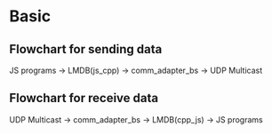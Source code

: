 # Basic

## Flowchart for sending data

JS programs -> LMDB(js_cpp) -> comm_adapter_bs -> UDP Multicast

## Flowchart for receive data

UDP Multicast -> comm_adapter_bs -> LMDB(cpp_js) -> JS programs
